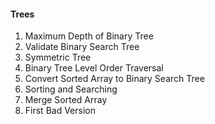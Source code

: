 #### **Trees**

1. Maximum Depth of Binary Tree
2. Validate Binary Search Tree
3. Symmetric Tree
4. Binary Tree Level Order Traversal
5. Convert Sorted Array to Binary Search Tree
6. Sorting and Searching
7. Merge Sorted Array
8. First Bad Version



